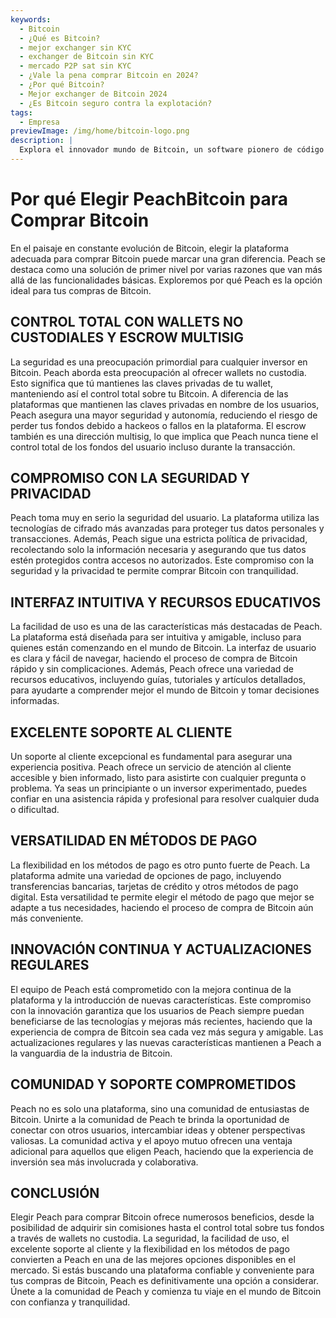 ```yaml
---
keywords:
  - Bitcoin
  - ¿Qué es Bitcoin?
  - mejor exchanger sin KYC
  - exchanger de Bitcoin sin KYC
  - mercado P2P sat sin KYC
  - ¿Vale la pena comprar Bitcoin en 2024?
  - ¿Por qué Bitcoin?
  - Mejor exchanger de Bitcoin 2024
  - ¿Es Bitcoin seguro contra la explotación?
tags:
  - Empresa
previewImage: /img/home/bitcoin-logo.png
description: |
  Explora el innovador mundo de Bitcoin, un software pionero de código abierto que facilita una moneda digital y descentralizada a través de una red global.
---
```


# Por qué Elegir PeachBitcoin para Comprar Bitcoin

En el paisaje en constante evolución de Bitcoin, elegir la plataforma adecuada para comprar Bitcoin puede marcar una gran diferencia. Peach se destaca como una solución de primer nivel por varias razones que van más allá de las funcionalidades básicas. Exploremos por qué Peach es la opción ideal para tus compras de Bitcoin.

## CONTROL TOTAL CON WALLETS NO CUSTODIALES Y ESCROW MULTISIG

La seguridad es una preocupación primordial para cualquier inversor en Bitcoin. Peach aborda esta preocupación al ofrecer wallets no custodia. Esto significa que tú mantienes las claves privadas de tu wallet, manteniendo así el control total sobre tu Bitcoin. A diferencia de las plataformas que mantienen las claves privadas en nombre de los usuarios, Peach asegura una mayor seguridad y autonomía, reduciendo el riesgo de perder tus fondos debido a hackeos o fallos en la plataforma. El escrow también es una dirección multisig, lo que implica que Peach nunca tiene el control total de los fondos del usuario incluso durante la transacción.

## COMPROMISO CON LA SEGURIDAD Y PRIVACIDAD

Peach toma muy en serio la seguridad del usuario. La plataforma utiliza las tecnologías de cifrado más avanzadas para proteger tus datos personales y transacciones. Además, Peach sigue una estricta política de privacidad, recolectando solo la información necesaria y asegurando que tus datos estén protegidos contra accesos no autorizados. Este compromiso con la seguridad y la privacidad te permite comprar Bitcoin con tranquilidad.

## INTERFAZ INTUITIVA Y RECURSOS EDUCATIVOS

La facilidad de uso es una de las características más destacadas de Peach. La plataforma está diseñada para ser intuitiva y amigable, incluso para quienes están comenzando en el mundo de Bitcoin. La interfaz de usuario es clara y fácil de navegar, haciendo el proceso de compra de Bitcoin rápido y sin complicaciones. Además, Peach ofrece una variedad de recursos educativos, incluyendo guías, tutoriales y artículos detallados, para ayudarte a comprender mejor el mundo de Bitcoin y tomar decisiones informadas.

## EXCELENTE SOPORTE AL CLIENTE

Un soporte al cliente excepcional es fundamental para asegurar una experiencia positiva. Peach ofrece un servicio de atención al cliente accesible y bien informado, listo para asistirte con cualquier pregunta o problema. Ya seas un principiante o un inversor experimentado, puedes confiar en una asistencia rápida y profesional para resolver cualquier duda o dificultad.

## VERSATILIDAD EN MÉTODOS DE PAGO

La flexibilidad en los métodos de pago es otro punto fuerte de Peach. La plataforma admite una variedad de opciones de pago, incluyendo transferencias bancarias, tarjetas de crédito y otros métodos de pago digital. Esta versatilidad te permite elegir el método de pago que mejor se adapte a tus necesidades, haciendo el proceso de compra de Bitcoin aún más conveniente.

## INNOVACIÓN CONTINUA Y ACTUALIZACIONES REGULARES

El equipo de Peach está comprometido con la mejora continua de la plataforma y la introducción de nuevas características. Este compromiso con la innovación garantiza que los usuarios de Peach siempre puedan beneficiarse de las tecnologías y mejoras más recientes, haciendo que la experiencia de compra de Bitcoin sea cada vez más segura y amigable. Las actualizaciones regulares y las nuevas características mantienen a Peach a la vanguardia de la industria de Bitcoin.

## COMUNIDAD Y SOPORTE COMPROMETIDOS

Peach no es solo una plataforma, sino una comunidad de entusiastas de Bitcoin. Unirte a la comunidad de Peach te brinda la oportunidad de conectar con otros usuarios, intercambiar ideas y obtener perspectivas valiosas. La comunidad activa y el apoyo mutuo ofrecen una ventaja adicional para aquellos que eligen Peach, haciendo que la experiencia de inversión sea más involucrada y colaborativa.

## CONCLUSIÓN

Elegir Peach para comprar Bitcoin ofrece numerosos beneficios, desde la posibilidad de adquirir sin comisiones hasta el control total sobre tus fondos a través de wallets no custodia. La seguridad, la facilidad de uso, el excelente soporte al cliente y la flexibilidad en los métodos de pago convierten a Peach en una de las mejores opciones disponibles en el mercado. Si estás buscando una plataforma confiable y conveniente para tus compras de Bitcoin, Peach es definitivamente una opción a considerar. Únete a la comunidad de Peach y comienza tu viaje en el mundo de Bitcoin con confianza y tranquilidad.